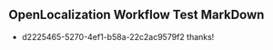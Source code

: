 ## OpenLocalization Workflow Test MarkDown

* d2225465-5270-4ef1-b58a-22c2ac9579f2 
thanks!



<!--HONumber=Jan16_HO4-->
